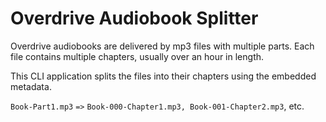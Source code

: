 # Overdrive Audiobook Splitter

Overdrive audiobooks are delivered by mp3 files with multiple parts. Each file contains multiple chapters, usually over an hour in length.

This CLI application splits the files into their chapters using the embedded metadata.

`Book-Part1.mp3` `=>` `Book-000-Chapter1.mp3, Book-001-Chapter2.mp3`, etc.
